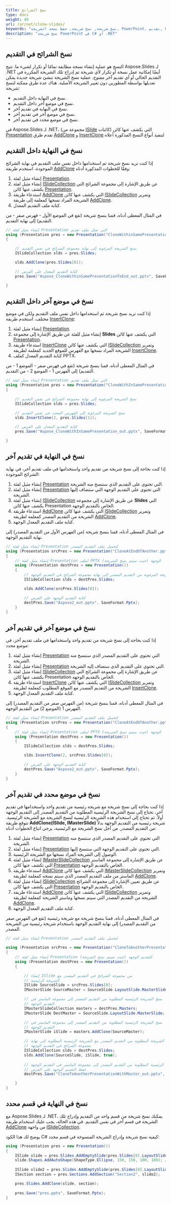 ```yaml
---
title: نسخ الشرائح
type: docs
weight: 40
url: /ar/net/clone-slides/
keywords: "نسخ شريحة, نسخ شريحة, حفظ نسخة الشريحة, PowerPoint, تقديم, C#, Csharp, .NET, Aspose.Slides"
description: "نسخ شريحة PowerPoint في C# أو .NET"
---
```


## **نسخ الشرائح في التقديم**
النسخ هو عملية إنشاء نسخة مطابقة تمامًا أو تكرار لشيء ما. تتيح Aspose.Slides لـ .NET أيضًا إمكانية عمل نسخة أو تكرار لأي شريحة ثم إدراج تلك الشريحة المكررة في التقديم الحالي أو أي تقديم آخر مفتوح. عملية نسخ الشريحة تنشئ شريحة جديدة يمكن تعديلها بواسطة المطورين دون تغيير الشريحة الأصلية. هناك عدة طرق ممكنة لنسخ شريحة:

- نسخ في النهاية داخل التقديم.
- نسخ في موضع آخر داخل التقديم.
- نسخ في النهاية في تقديم آخر.
- نسخ في موضع آخر في تقديم آخر.
- نسخ في موضع محدد في تقديم آخر.

في Aspose.Slides لـ .NET، (مجموعة من [ISlide](https://reference.aspose.com/slides/net/aspose.slides/islide) كائنات) التي يكشف عنها كائن [Presentation](https://reference.aspose.com/slides/net/aspose.slides/presentation) تقدم طرق [AddClone](https://reference.aspose.com/slides/net/aspose.slides/islidecollection/methods/addclone/index) و [InsertClone](https://reference.aspose.com/slides/net/aspose.slides.ishapecollection/insertclone/methods/1) لتنفيذ أنواع النسخ المذكورة أعلاه
## **نسخ في النهاية داخل التقديم**
إذا كنت تريد نسخ شريحة ثم استخدامها داخل نفس ملف التقديم في نهاية الشرائح الموجودة، استخدم طريقة [AddClone](https://reference.aspose.com/slides/net/aspose.slides/islidecollection/methods/addclone/index) وفقًا للخطوات المذكورة أدناه:

1. إنشاء مثيل لفئة [Presentation](https://reference.aspose.com/slides/net/aspose.slides/presentation).
1. إنشاء مثيل لفئة [ISlideCollection](https://reference.aspose.com/slides/net/aspose.slides/islidecollection) عن طريق الإشارة إلى مجموعة الشرائح التي يكشف عنها كائن [Presentation](https://reference.aspose.com/slides/net/aspose.slides/presentation).
1. استدعاء طريقة [AddClone](https://reference.aspose.com/slides/net/aspose.slides/islidecollection/methods/addclone/index) التي يكشف عنها كائن [ISlideCollection](https://reference.aspose.com/slides/net/aspose.slides/islidecollection) وتمرير الشريحة المراد نسخها كمعلمة إلى طريقة [AddClone](https://reference.aspose.com/slides/net/aspose.slides/islidecollection/methods/addclone/index).
1. كتابة ملف التقديم المعدل.

في المثال المعطى أدناه، قمنا بنسخ شريحة (تقع في الموضع الأول - فهرس صفر - من التقديم) إلى نهاية التقديم.

```c#
// إنشاء مثيل لفئة Presentation التي تمثل ملف تقديم
using (Presentation pres = new Presentation("CloneWithinSamePresentationToEnd.pptx"))
{

    // نسخ الشريحة المرغوبة إلى نهاية مجموعة الشرائح في نفس التقديم
    ISlideCollection slds = pres.Slides;

    slds.AddClone(pres.Slides[0]);

    // كتابة التقديم المعدل على القرص
    pres.Save("Aspose_CloneWithinSamePresentationToEnd_out.pptx", SaveFormat.Pptx);

}
```


## **نسخ في موضع آخر داخل التقديم**
إذا كنت تريد نسخ شريحة ثم استخدامها داخل نفس ملف التقديم ولكن في موضع مختلف، استخدم طريقة [InsertClone](https://reference.aspose.com/slides/net/aspose.slides.ishapecollection/insertclone/methods/1):

1. إنشاء مثيل لفئة [Presentation](https://reference.aspose.com/slides/net/aspose.slides/presentation).
1. إنشاء مثيل للفئة عن طريق الإشارة إلى مجموعة **Slides** التي يكشف عنها كائن [Presentation](https://reference.aspose.com/slides/net/aspose.slides/presentation).
1. استدعاء طريقة [InsertClone](https://reference.aspose.com/slides/net/aspose.slides.ishapecollection/insertclone/methods/1) التي يكشف عنها كائن [ISlideCollection](https://reference.aspose.com/slides/net/aspose.slides/islidecollection) وتمرير الشريحة المراد نسخها مع الفهرس للموقع الجديد كمعلمة لطريقة [InsertClone](https://reference.aspose.com/slides/net/aspose.slides.ishapecollection/insertclone/methods/1).
1. كتابة التقديم المعدل كملف PPTX.

في المثال المعطى أدناه، قمنا بنسخ شريحة (تقع في فهرس صفر - الموضع 1 - من التقديم) إلى الفهرس 1 - الموضع 2 - من التقديم.

```c#
// إنشاء مثيل لفئة Presentation التي تمثل ملف تقديم
using (Presentation pres = new Presentation("CloneWithInSamePresentation.pptx"))
{

    // نسخ الشريحة المرغوبة إلى نهاية مجموعة الشرائح في نفس التقديم
    ISlideCollection slds = pres.Slides;

    // نسخ الشريحة المرغوبة إلى الفهرس المحدد في نفس التقديم
    slds.InsertClone(2, pres.Slides[1]);

    // كتابة التقديم المعدل على القرص
    pres.Save("Aspose_CloneWithInSamePresentation_out.pptx", SaveFormat.Pptx);

}
```


## **نسخ في النهاية في تقديم آخر**
إذا كنت بحاجة إلى نسخ شريحة من تقديم واحد واستخدامها في ملف تقديم آخر، في نهاية الشرائح الموجودة:

1. إنشاء مثيل لفئة [Presentation](https://reference.aspose.com/slides/net/aspose.slides/presentation) التي تحتوي على التقديم الذي ستنسخ منه الشريحة.
1. إنشاء مثيل لفئة [Presentation](https://reference.aspose.com/slides/net/aspose.slides/presentation) التي تحتوي على التقديم الوجهة التي ستضاف إليها الشريحة.
1. إنشاء مثيل لفئة [ISlideCollection](https://reference.aspose.com/slides/net/aspose.slides/islidecollection) عن طريق الإشارة إلى مجموعة **Slides** التي يكشف عنها كائن Presentation الخاص بالتقديم الوجهة.
1. استدعاء طريقة [AddClone](https://reference.aspose.com/slides/net/aspose.slides/islidecollection/methods/addclone/index) التي يكشف عنها كائن [ISlideCollection](https://reference.aspose.com/slides/net/aspose.slides/islidecollection) وتمرير الشريحة من التقديم المصدر كمعلمة لطريقة [AddClone](https://reference.aspose.com/slides/net/aspose.slides/islidecollection/methods/addclone/index).
1. كتابة ملف التقديم المعدل الوجهة.

في المثال المعطى أدناه، قمنا بنسخ شريحة (من الفهرس الأول من التقديم المصدر) إلى نهاية التقديم الوجهة.

```c#
// إنشاء مثيل لفئة Presentation لتحميل ملف التقديم المصدر
using (Presentation srcPres = new Presentation("CloneAtEndOfAnother.pptx"))
{
    // إنشاء مثيل لفئة Presentation لملف PPTX الوجهة (حيث سيتم نسخ الشريحة)
    using (Presentation destPres = new Presentation())
    {
        // نسخ الشريحة المرغوبة من التقديم المصدر إلى نهاية مجموعة الشرائح في التقديم الوجهة
        ISlideCollection slds = destPres.Slides;

        slds.AddClone(srcPres.Slides[0]);

        // كتابة التقديم الوجهة على القرص
        destPres.Save("Aspose2_out.pptx", SaveFormat.Pptx);
    }
}
```


## **نسخ في موضع آخر في تقديم آخر**
إذا كنت بحاجة إلى نسخ شريحة من تقديم واحد واستخدامها في ملف تقديم آخر، في موضع محدد:

1. إنشاء مثيل لفئة [Presentation](https://reference.aspose.com/slides/net/aspose.slides/presentation) التي تحتوي على التقديم المصدر الذي ستنسخ منه الشريحة.
1. إنشاء مثيل لفئة [Presentation](https://reference.aspose.com/slides/net/aspose.slides/presentation) التي تحتوي على التقديم الذي ستضاف إليه الشريحة.
1. إنشاء مثيل لفئة [ISlideCollection](https://reference.aspose.com/slides/net/aspose.slides/islidecollection) عن طريق الإشارة إلى مجموعة الشرائح التي يكشف عنها كائن Presentation الخاص بالتقديم الوجهة.
1. استدعاء طريقة [InsertClone](https://reference.aspose.com/slides/net/aspose.slides.ishapecollection/insertclone/methods/1) التي يكشف عنها كائن [ISlideCollection](https://reference.aspose.com/slides/net/aspose.slides/islidecollection) وتمرير الشريحة من التقديم المصدر مع الموقع المطلوب كمعلمة لطريقة [InsertClone](https://reference.aspose.com/slides/net/aspose.slides.ishapecollection/insertclone/methods/1).
1. كتابة ملف التقديم المعدل الوجهة.

في المثال المعطى أدناه، قمنا بنسخ شريحة (من الفهرس صفر من التقديم المصدر) إلى الفهرس 1 (الموضع 2) من التقديم الوجهة.

```c#
// إنشاء مثيل لفئة Presentation لتحميل ملف التقديم المصدر
using (Presentation srcPres = new Presentation("CloneAtEndOfAnother.pptx"))
{
    // إنشاء مثيل لفئة Presentation لملف PPTX الوجهة (حيث سيتم نسخ الشريحة)
    using (Presentation destPres = new Presentation())
    {
        ISlideCollection slds = destPres.Slides;

        slds.InsertClone(2, srcPres.Slides[0]);

        // كتابة التقديم الوجهة على القرص
        destPres.Save("Aspose2_out.pptx", SaveFormat.Pptx);
    }
}
```


## **نسخ في موضع محدد في تقديم آخر**
إذا كنت بحاجة إلى نسخ شريحة مع شريحة رئيسية من تقديم واحد واستخدامها في تقديم آخر، تحتاج إلى نسخ الشريحة الرئيسية المطلوبة من التقديم المصدر إلى التقديم الوجهة أولاً. ثم تحتاج إلى استخدام هذه الشريحة الرئيسية لنسخ الشريحة مع الشريحة الرئيسية. تتوقع طريقة **AddClone(ISlide, IMasterSlide)** شريحة رئيسية من التقديم الوجهة بدلاً من التقديم المصدر. من أجل نسخ الشريحة مع الرئيسية، يرجى اتباع الخطوات أدناه:

1. إنشاء مثيل لفئة [Presentation](https://reference.aspose.com/slides/net/aspose.slides/presentation) التي تحتوي على التقديم المصدر الذي ستنسخ منه الشريحة.
1. إنشاء مثيل لفئة [Presentation](https://reference.aspose.com/slides/net/aspose.slides/presentation) التي تحتوي على التقديم الوجهة التي ستنسخ إليها.
1. الوصول إلى الشريحة المراد نسخها مع الشريحة الرئيسية.
1. إنشاء مثيل لفئة [IMasterSlideCollection](https://reference.aspose.com/slides/net/aspose.slides/imasterslidecollection) عن طريق الإشارة إلى مجموعة الماستر التي تكشف عنها كائن [Presentation](https://reference.aspose.com/slides/net/aspose.slides/presentation) الخاص بالتقديم الوجهة.
1. استدعاء طريقة [AddClone](https://reference.aspose.com/slides/net/aspose.slides/islidecollection/methods/addclone/index) التي يكشف عنها كائن [IMasterSlideCollection](https://reference.aspose.com/slides/net/aspose.slides/imasterslidecollection) وتمرير الماستر من ملف التقديم المصدر الذي سيتم نسخه كمعلمة لطريقة [AddClone](https://reference.aspose.com/slides/net/aspose.slides/islidecollection/methods/addclone/index).
1. إنشاء مثيل لفئة [ISlideCollection](https://reference.aspose.com/slides/net/aspose.slides/islidecollection) عن طريق تعيين الإشارة إلى مجموعة الشرائح التي يكشف عنها كائن [Presentation](https://reference.aspose.com/slides/net/aspose.slides/presentation) الخاص بالتقديم الوجهة.
1. استدعاء طريقة [AddClone](https://reference.aspose.com/slides/net/aspose.slides/islidecollection/methods/addclone/index) التي يكشف عنها كائن [ISlideCollection](https://reference.aspose.com/slides/net/aspose.slides/islidecollection) وتمرير الشريحة من التقديم المصدر التي سيتم نسخها وماستر الشريحة كمعلمة لطريقة [AddClone](https://reference.aspose.com/slides/net/aspose.slides/islidecollection/methods/addclone/index).
1. كتابة ملف التقديم المعدل الوجهة.

في المثال المعطى أدناه، قمنا بنسخ شريحة مع شريحة رئيسية (تقع في الفهرس صفر من التقديم المصدر) إلى نهاية التقديم الوجهة باستخدام شريحة رئيسية من الشريحة المصدر.

```c#
// إنشاء مثيل لفئة Presentation لتحميل ملف التقديم المصدر

using (Presentation srcPres = new Presentation("CloneToAnotherPresentationWithMaster.pptx"))
{
    // إنشاء مثيل لفئة Presentation للتقديم الوجهة (حيث سيتم نسخ الشريحة)
    using (Presentation destPres = new Presentation())
    {

        // إنشاء ISlide من مجموعة الشرائح في التقديم المصدر مع
        // الشريحة الرئيسية
        ISlide SourceSlide = srcPres.Slides[0];
        IMasterSlide SourceMaster = SourceSlide.LayoutSlide.MasterSlide;

        // نسخ الشريحة الرئيسية المطلوبة من التقديم المصدر إلى مجموعة الماستر في
        // التقديم الوجهة
        IMasterSlideCollection masters = destPres.Masters;
        IMasterSlide DestMaster = SourceSlide.LayoutSlide.MasterSlide;

        // نسخ الشريحة الرئيسية المطلوبة من التقديم المصدر إلى مجموعة الماستر في
        // التقديم الوجهة
        IMasterSlide iSlide = masters.AddClone(SourceMaster);

        // نسخ الشريحة المطلوبة من التقديم المصدر مع الشريحة الرئيسية المطلوبة إلى نهاية
        // مجموعة الشرائح في التقديم الوجهة
        ISlideCollection slds = destPres.Slides;
        slds.AddClone(SourceSlide, iSlide, true);
      
        // نسخ الشريحة الرئيسية المطلوبة من التقديم المصدر إلى مجموعة الماستر في التقديم الوجهة
        // حفظ التقديم الوجهة على القرص
        destPres.Save("CloneToAnotherPresentationWithMaster_out.pptx", SaveFormat.Pptx);

    }
}
```



## نسخ في النهاية في قسم محدد

مع Aspose.Slides لـ .NET، يمكنك نسخ شريحة من قسم واحد من التقديم وإدراج تلك الشريحة في قسم آخر في نفس التقديم. في هذه الحالة، يجب عليك استخدام طريقة [AddClone](https://reference.aspose.com/slides/net/aspose.slides/islidecollection/methods/addclone/index) من واجهة [ISlideCollection](https://reference.aspose.com/slides/net/aspose.slides/islidecollection). 

يوضح لك هذا الكود C# كيفية نسخ شريحة وإدراج الشريحة المنسوخة في قسم محدد:

```c#
using (Presentation pres = new Presentation())
{
    ISlide slide = pres.Slides.AddEmptySlide(pres.Slides[0].LayoutSlide);
    slide.Shapes.AddAutoShape(ShapeType.Ellipse, 150, 150, 100, 100); // للنسخ
    
    ISlide slide2 = pres.Slides.AddEmptySlide(pres.Slides[0].LayoutSlide);
    ISection section = pres.Sections.AddSection("Section2", slide2);

    pres.Slides.AddClone(slide, section);
    
    pres.Save("pres.pptx", SaveFormat.Pptx);
}
```